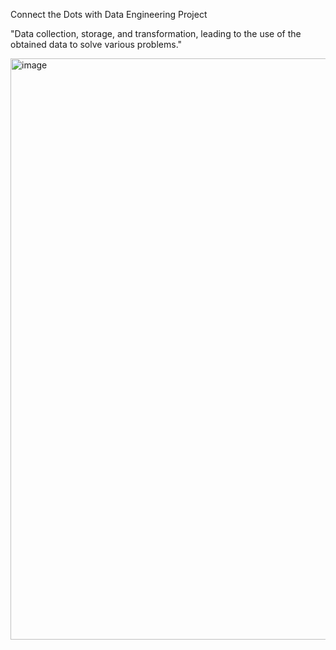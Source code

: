Connect the Dots with  Data Engineering Project


 "Data collection, storage, and transformation, leading to the use of the obtained data to solve various problems."


<img width="2172" height="930" alt="image" src="https://github.com/user-attachments/assets/41b3925c-7551-4bc9-8cfd-f9a790d4a25a" />











